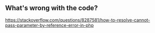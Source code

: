 ## What's wrong with the code?

https://stackoverflow.com/questions/8287581/how-to-resolve-cannot-pass-parameter-by-reference-error-in-php